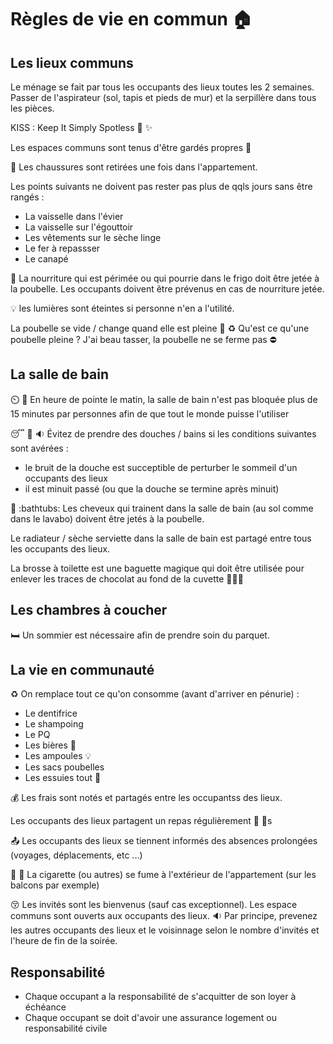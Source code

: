 # Règles de vie en commun :house:

## Les lieux communs

Le ménage se fait par tous les occupants des lieux toutes les 2 semaines.
Passer de l'aspirateur (sol, tapis et pieds de mur) et la serpillère dans tous les pièces.

KISS : Keep It Simply Spotless :kiss: :sparkles:

Les espaces communs sont tenus d'être gardés propres :pray:

:shoe: Les chaussures sont retirées une fois dans l'appartement.

Les points suivants ne doivent pas rester pas plus de qqls jours sans être rangés :

* La vaisselle dans l'évier
* La vaisselle sur l'égouttoir
* Les vêtements sur le sèche linge
* Le fer à repassser
* Le canapé

:nauseated_face:
La nourriture qui est périmée ou qui pourrie dans le frigo doit être jetée à la poubelle.
Les occupants doivent être prévenus en cas de nourriture jetée.

:bulb: les lumières sont éteintes si personne n'en a l'utilité.

La poubelle se vide / change quand elle est pleine :pouch: :recycle:
Qu'est ce qu'une poubelle pleine ? J'ai beau tasser, la poubelle ne se ferme pas :no_entry:

## La salle de bain

:timer_clock: :shower:
En heure de pointe le matin,
la salle de bain n'est pas bloquée plus de 15 minutes par personnes
afin de que tout le monde puisse l'utiliser   

:sleeping: :shower: :sound:
Évitez de prendre des douches / bains si les conditions suivantes sont avérées :
* le bruit de la douche est succeptible de perturber le sommeil d'un occupants des lieux
* il est minuit passé (ou que la douche se termine après minuit)

:haircut: :bathtubs:
Les cheveux qui trainent dans la salle de bain (au sol comme dans le lavabo) doivent être jetés à la poubelle.

Le radiateur / sèche serviette dans la salle de bain est partagé entre tous les occupants des lieux.

La brosse à toilette est une baguette magique qui doit être utilisée pour enlever les traces de chocolat au fond de la cuvette :toilet::poop::sparkles:

## Les chambres à coucher

:bed:
Un sommier est nécessaire afin de prendre soin du parquet.

## La vie en communauté

:recycle:
On remplace tout ce qu'on consomme (avant d'arriver en pénurie) :
* Le dentifrice
* Le shampoing
* Le PQ
* Les bières :beer:
* Les ampoules :bulb:
* Les sacs poubelles
* Les essuies tout :scroll:

:moneybag: Les frais sont notés et partagés entre les occupantss des lieux.

Les occupants des lieux partagent un repas régulièrement :pizza: :beer:s

:outbox_tray:
Les occupants des lieux se tiennent informés des absences prolongées (voyages, déplacements, etc ...)

:smoking: :no_entry_sign:
La cigarette (ou autres) se fume à l'extérieur de l'appartement (sur les balcons par exemple)

:kissing_closed_eyes:
Les invités sont les bienvenus (sauf cas exceptionnel).
Les espace communs sont ouverts aux occupants des lieux.
:sound: Par principe, prevenez les autres occupants des lieux
et le voisinnage selon le nombre d'invités et l'heure de fin de la soirée.

## Responsabilité

* Chaque occupant a la responsabilité de s'acquitter de son loyer à échéance
* Chaque occupant se doit d'avoir une assurance logement ou responsabilité civile
